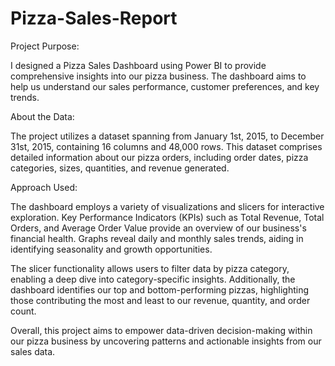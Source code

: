 
# Pizza-Sales-Report
Project Purpose:

I designed a Pizza Sales Dashboard using Power BI to provide comprehensive insights into our pizza business. The dashboard aims to help us understand our sales performance, customer preferences, and key trends.

About the Data:

The project utilizes a dataset spanning from January 1st, 2015, to December 31st, 2015, containing 16 columns and 48,000 rows. This dataset comprises detailed information about our pizza orders, including order dates, pizza categories, sizes, quantities, and revenue generated.

Approach Used:

The dashboard employs a variety of visualizations and slicers for interactive exploration. Key Performance Indicators (KPIs) such as Total Revenue, Total Orders, and Average Order Value provide an overview of our business's financial health. Graphs reveal daily and monthly sales trends, aiding in identifying seasonality and growth opportunities.

The slicer functionality allows users to filter data by pizza category, enabling a deep dive into category-specific insights. Additionally, the dashboard identifies our top and bottom-performing pizzas, highlighting those contributing the most and least to our revenue, quantity, and order count.

Overall, this project aims to empower data-driven decision-making within our pizza business by uncovering patterns and actionable insights from our sales data.





